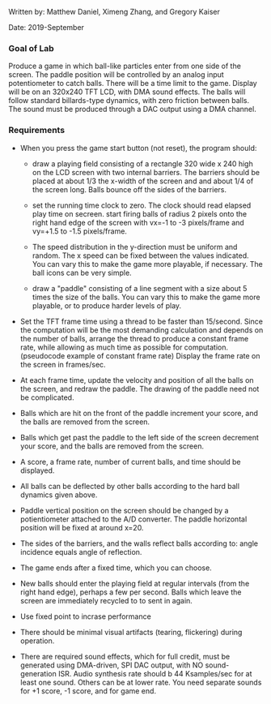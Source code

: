 Written by: Matthew Daniel, Ximeng Zhang, and Gregory Kaiser 

Date: 2019-September


### Goal of Lab

Produce a game in which ball-like particles enter from one side of the screen. The paddle position will be controlled by an analog input potentiometer to catch balls. There will be a time limit to the game. Display will be on an 320x240 TFT LCD, with DMA sound effects. The balls will follow standard billards-type dynamics, with zero friction between balls. The sound must be produced through a DAC output using a DMA channel.



### Requirements

- When you press the game start button (not reset), the program should:
	- draw a playing field consisting of a rectangle 320 wide x 240 high on the LCD screen with two internal barriers.
	The barriers should be placed at about 1/3 the x-width of the screen and and about 1/4 of the screen long.
	Balls bounce off the sides of the barriers.

	- set the running time clock to zero. The clock should read elapsed play time on secreen.
	start firing balls of radius 2 pixels onto the right hand edge of the screen with vx=-1 to -3 pixels/frame and vy=+1.5 to -1.5 pixels/frame.

	- The speed distribution in the y-direction must be uniform and random. The x speed can be fixed between the values indicated.
	You can vary this to make the game more playable, if necessary. The ball icons can be very simple.

	- draw a "paddle" consisting of a line segment with a size about 5 times the size of the balls. You can vary this to make the game more playable, or to produce harder levels of play.

- Set the TFT frame time using a thread to be faster than 15/second.
Since the computation will be the most demanding calculation and depends on the number of balls,
arrange the thread to produce a constant frame rate, while allowing as much time as possible for computation.
(pseudocode example of constant frame rate)
Display the frame rate on the screen in frames/sec.
- At each frame time, update the velocity and position of all the balls on the screen, and redraw the paddle.
The drawing of the paddle need not be complicated.
- Balls which are hit on the front of the paddle increment your score, and the balls are removed from the screen.
- Balls which get past the paddle to the left side of the screen decrement your score, and the balls are removed from the screen.
- A score, a frame rate, number of current balls, and time should be displayed.
- All balls can be deflected by other balls according to the hard ball dynamics given above.
- Paddle vertical position on the screen should be changed by a potientiometer attached to the A/D converter.
The paddle horizontal position will be fixed at around x=20.
- The sides of the barriers, and the walls reflect balls according to: angle incidence equals angle of reflection.
- The game ends after a fixed time, which you can choose.
- New balls should enter the playing field at regular intervals (from the right hand edge), perhaps a few per second.
Balls which leave the screen are immediately recycled to to sent in again.
- Use fixed point to incrase performance
- There should be minimal visual artifacts (tearing, flickering) during operation.
- There are required sound effects, which for full credit, must be generated using DMA-driven, SPI DAC output, with NO sound-generation ISR.
Audio synthesis rate should b 44 Ksamples/sec for at least one sound. Others can be at lower rate.
You need separate sounds for +1 score, -1 score, and for game end.
